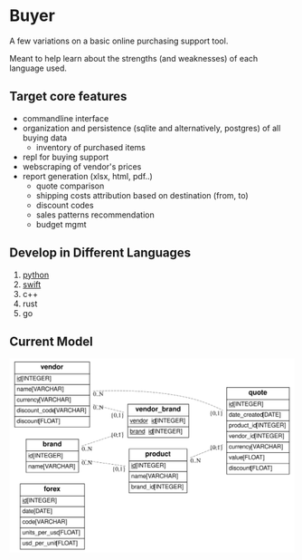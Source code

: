 # Buyer


A few variations on a basic online purchasing support tool.

Meant to help learn about the strengths (and weaknesses) of each language used.

## Target core features

- commandline interface
- organization and persistence (sqlite and alternatively, postgres) of all buying data
	- inventory of purchased items
- repl for buying support
- webscraping of vendor's prices
- report generation (xlsx, html, pdf..)
    - quote comparison
    - shipping costs attribution based on destination (from, to)
    - discount codes
    - sales patterns recommendation
    - budget mgmt

## Develop in Different Languages

1. [python](buyer-python)
2. [swift](buyer-swift)
3. c++
4. rust
5. go

## Current Model

![entity-relationship-diagram](doc/er_model.svg)

